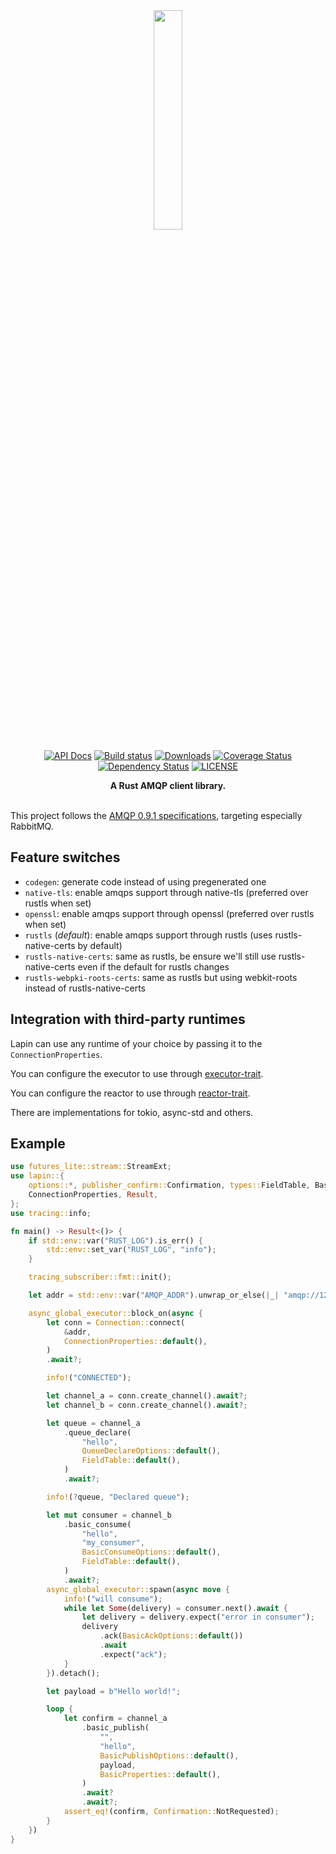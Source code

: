 <div align="center">
<img src="logo.jpg" width="30%"></img>

[![API Docs](https://docs.rs/lapin/badge.svg)](https://docs.rs/lapin)
[![Build status](https://github.com/amqp-rs/lapin/workflows/Build%20and%20test/badge.svg)](https://github.com/amqp-rs/lapin/actions)
[![Downloads](https://img.shields.io/crates/d/lapin.svg)](https://crates.io/crates/lapin)
[![Coverage Status](https://coveralls.io/repos/github/amqp-rs/lapin/badge.svg?branch=main)](https://coveralls.io/github/amqp-rs/lapin?branch=main)
[![Dependency Status](https://deps.rs/repo/github/amqp-rs/lapin/status.svg)](https://deps.rs/repo/github/amqp-rs/lapin)
[![LICENSE](https://img.shields.io/badge/license-MIT-blue.svg)](LICENSE)

 <strong>
   A Rust AMQP client library.
 </strong>

</div>

<br />

This project follows the [AMQP 0.9.1 specifications](https://www.rabbitmq.com/resources/specs/amqp0-9-1.pdf), targeting especially RabbitMQ.

## Feature switches

* `codegen`: generate code instead of using pregenerated one
* `native-tls`: enable amqps support through native-tls (preferred over rustls when set)
* `openssl`: enable amqps support through openssl (preferred over rustls when set)
* `rustls` (*default*): enable amqps support through rustls (uses rustls-native-certs by default)
* `rustls-native-certs`: same as rustls, be ensure we'll still use rustls-native-certs even if the default for rustls changes
* `rustls-webpki-roots-certs`: same as rustls but using webkit-roots instead of rustls-native-certs

## Integration with third-party runtimes

Lapin can use any runtime of your choice by passing it to the `ConnectionProperties`.

You can configure the executor to use through [executor-trait](https://crates.io/crates/executor-trait).

You can configure the reactor to use through [reactor-trait](https://crates.io/crates/reactor-trait).

There are implementations for tokio, async-std and others.

## Example

```rust
use futures_lite::stream::StreamExt;
use lapin::{
    options::*, publisher_confirm::Confirmation, types::FieldTable, BasicProperties, Connection,
    ConnectionProperties, Result,
};
use tracing::info;

fn main() -> Result<()> {
    if std::env::var("RUST_LOG").is_err() {
        std::env::set_var("RUST_LOG", "info");
    }

    tracing_subscriber::fmt::init();

    let addr = std::env::var("AMQP_ADDR").unwrap_or_else(|_| "amqp://127.0.0.1:5672/%2f".into());

    async_global_executor::block_on(async {
        let conn = Connection::connect(
            &addr,
            ConnectionProperties::default(),
        )
        .await?;

        info!("CONNECTED");

        let channel_a = conn.create_channel().await?;
        let channel_b = conn.create_channel().await?;

        let queue = channel_a
            .queue_declare(
                "hello",
                QueueDeclareOptions::default(),
                FieldTable::default(),
            )
            .await?;

        info!(?queue, "Declared queue");

        let mut consumer = channel_b
            .basic_consume(
                "hello",
                "my_consumer",
                BasicConsumeOptions::default(),
                FieldTable::default(),
            )
            .await?;
        async_global_executor::spawn(async move {
            info!("will consume");
            while let Some(delivery) = consumer.next().await {
                let delivery = delivery.expect("error in consumer");
                delivery
                    .ack(BasicAckOptions::default())
                    .await
                    .expect("ack");
            }
        }).detach();

        let payload = b"Hello world!";

        loop {
            let confirm = channel_a
                .basic_publish(
                    "",
                    "hello",
                    BasicPublishOptions::default(),
                    payload,
                    BasicProperties::default(),
                )
                .await?
                .await?;
            assert_eq!(confirm, Confirmation::NotRequested);
        }
    })
}
```
